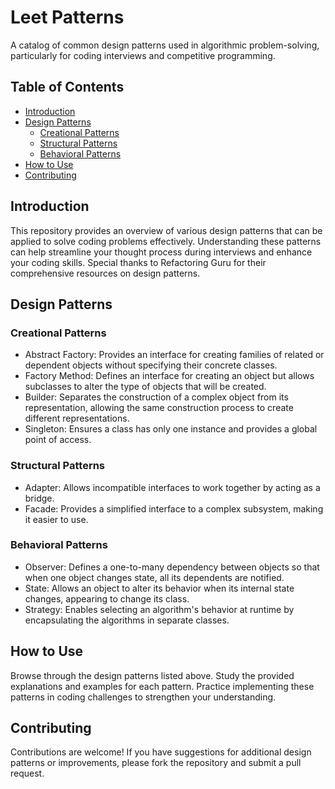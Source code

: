 # Leet Patterns

A catalog of common design patterns used in algorithmic problem-solving, particularly for coding interviews and competitive programming.

## Table of Contents

- [Introduction](#introduction)
- [Design Patterns](#design-patterns)
  - [Creational Patterns](#creational-patterns)
  - [Structural Patterns](#structural-patterns)
  - [Behavioral Patterns](#behavioral-patterns)
- [How to Use](#how-to-use)
- [Contributing](#contributing)

## Introduction

This repository provides an overview of various design patterns that can be applied to solve coding problems effectively. Understanding these patterns can help streamline your thought process during interviews and enhance your coding skills. Special thanks to Refactoring Guru for their comprehensive resources on design patterns.

## Design Patterns

### Creational Patterns

- Abstract Factory: Provides an interface for creating families of related or dependent objects without specifying their concrete classes.
- Factory Method: Defines an interface for creating an object but allows subclasses to alter the type of objects that will be created.
- Builder: Separates the construction of a complex object from its representation, allowing the same construction process to create different representations.
- Singleton: Ensures a class has only one instance and provides a global point of access.

### Structural Patterns

- Adapter: Allows incompatible interfaces to work together by acting as a bridge.
- Facade: Provides a simplified interface to a complex subsystem, making it easier to use.

### Behavioral Patterns

- Observer: Defines a one-to-many dependency between objects so that when one object changes state, all its dependents are notified.
- State: Allows an object to alter its behavior when its internal state changes, appearing to change its class.
- Strategy: Enables selecting an algorithm's behavior at runtime by encapsulating the algorithms in separate classes.

## How to Use

Browse through the design patterns listed above.
Study the provided explanations and examples for each pattern.
Practice implementing these patterns in coding challenges to strengthen your understanding.

## Contributing

Contributions are welcome! If you have suggestions for additional design patterns or improvements, please fork the repository and submit a pull request.
